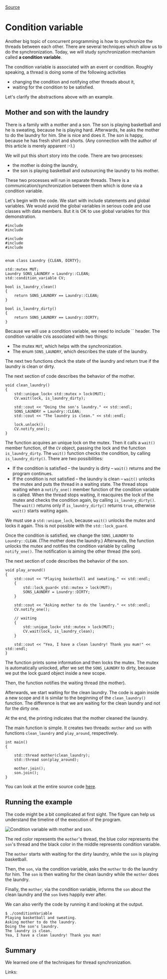
[Source](http://jakascorner.com/blog/2016/01/condition-variable.html "Permalink to Condition variable")

# Condition variable

Another big topic of concurrent programming is how to synchronize the threads between each other. There are several techniques which allow us to do the synchronization. Today, we will study synchronization mechanism called **a condition variable**.

The condition variable is associated with an event or condition. Roughly speaking, a thread is doing some of the following activities

* changing the condition and notifying other threads about it,
* waiting for the condition to be satisfied.

Let's clarify the abstractions above with an example.

## Mother and son with the laundry

There is a family with a mother and a son. The son is playing basketball and he is sweating, because he is playing hard. Afterwards, he asks the mother to do the laundry for him. She is nice and does it. The son is happy, because he has fresh shirt and shorts. (Any connection with the author of this article is merely apparent :-).)

We will put this short story into the code. There are two processes:

* the mother is doing the laundry,
* the son is playing basketball and outsourcing the laundry to his mother.

These two processes will run in separate threads. There is a communication/synchronization between them which is done via a condition variable.

Let's begin with the code. We start with include statements and global variables. We would avoid the global variables in serious code and use classes with data members. But it is OK to use global variables for this demonstration.
    
    
    #include 
    #include 
    
    #include 
    #include 
    #include 
    
    
    enum class Laundry {CLEAN, DIRTY};
    
    std::mutex MUT;
    Laundry SONS_LAUNDRY = Laundry::CLEAN;
    std::condition_variable CV;
    
    bool is_laundry_clean()
    {
        return SONS_LAUNDRY == Laundry::CLEAN;
    }
    
    bool is_laundry_dirty()
    {
        return SONS_LAUNDRY == Laundry::DIRTY;
    }

Because we will use a condition variable, we need to include `` header. The condition variable `CV`is associated with two things:

* The mutex `MUT`, which helps with the synchronization.
* The enum `SONS_LAUNDRY`, which describes the state of the laundry.

The next two functions check the state of the laundry and return true if the laundry is clean or dirty.

The next section of code describes the behavior of the mother.
    
    
    void clean_laundry()
    {
        std::unique_lock< std::mutex > lock(MUT);
        CV.wait(lock, is_laundry_dirty);
    
        std::cout << "Doing the son's laundry." << std::endl;
        SONS_LAUNDRY = Laundry::CLEAN;
        std::cout << "The laundry is clean." << std::endl;
    
        lock.unlock();
        CV.notify_one();
    }

The function acquires an unique lock on the mutex. Then it calls a `wait()` member function, of the `CV` object, passing the lock and the function `is_laundry_dirty`. The `wait()` function checks the condition, by calling `is_laundry_dirty()`. There are two possibilities:

* If the condition is satisfied – the laundry is dirty – `wait()` returns and the program continues.
* If the condition is not satisfied – the laundry is clean – `wait()` unlocks the mutex and puts the thread in a waiting state. The thread stops waiting when a `notify_one()` member function of the condition variable is called. When the thread stops waiting, it reacquires the lock of the mutex and checks the condition again, by calling `is_laundry_dirty()`. The `wait()` returns only if `is_laundry_dirty()` returns `true`, otherwise `wait()` starts waiting again.

We must use a `std::unique_lock`, because `wait()` unlocks the mutex and locks it again. This is not possible with the `std::lock_guard`.

Once the condition is satisfied, we change the `SONS_LAUNDRY` to `Loundry::CLEAN`. (The mother does the laundry.) Afterwards, the function unlocks the mutex and notifies the condition variable by calling `notify_one()`. The notification is aiming the other thread (the son).

The next section of code describes the behavior of the son.
    
    
    void play_around()
    {
        std::cout << "Playing basketball and sweating." << std::endl;
        {
            std::lock_guard< std::mutex > lock(MUT);
            SONS_LAUNDRY = Loundry::DIRTY;
        }
    
        std::cout << "Asking mother to do the laundry." << std::endl;
        CV.notify_one();
    
        // waiting
        {
            std::unique_lock< std::mutex > lock(MUT);
            CV.wait(lock, is_laundry_clean);
        }
    
        std::cout << "Yea, I have a clean laundry! Thank you mum!" << std::endl;
    }

The function prints some information and then locks the mutex. The mutex is automatically unlocked, after we set the `SONS_LAUNDRY` to dirty, because we put the lock guard object inside a new scope.

Then, the function notifies the waiting thread (the mother).

Afterwards, we start waiting for the clean laundry. The code is again inside a new scope and it is similar to the beginning of the `clean_laundry()` function. The difference is that we are waiting for the clean laundry and not for the dirty one.

At the end, the printing indicates that the mother cleaned the laundry.

The main function is simple. It creates two threads: `mother` and `son` with functions `clean_laundry` and `play_around`, respectively.
    
    
    int main()
    {
    
        std::thread mother(clean_laundry);
        std::thread son(play_around);
    
        mother.join();
        son.join();
    }

You can look at the entire source code [here][1].

## Running the example

The code might be a bit complicated at first sight. The figure can help us understand the timeline of the execution of the program.

![Condition variable with mother and son.][2]

The red color represents the `mother`'s thread, the blue color represents the `son`'s thread and the black color in the middle represents condition variable.

The `mother` starts with waiting for the dirty laundry, while the `son` is playing basketball.

Then, the `son`, via the condition variable, asks the `mother` to do the laundry for him. The `son` is then waiting for the clean laundry while the `mother` does the laundry.

Finally, the `mother`, via the condition variable, informs the `son` about the clean laundry and the `son` lives happily ever after.

We can also verify the code by running it and looking at the output.
    
    
    $ ./conditionVariable
    Playing basketball and sweating.
    Asking mother to do the laundry.
    Doing the son's laundry.
    The laundry is clean.
    Yea, I have a clean laundry! Thank you mum!

## Summary

We learned one of the techniques for thread synchronization.

Links:

[1]: https://github.com/jakaspeh/concurrency/blob/master/conditionVariable.cpp
[2]: http://jakascorner.com/pics/mother_son_condition_variable.png

  

